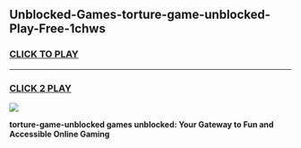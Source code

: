 
## Unblocked-Games-torture-game-unblocked-Play-Free-1chws
<h3>
<a href="https://premium76.site?title=torture-game-unblocked&ref=15A">CLICK TO PLAY</a></h3>
<hr>

<h3>
<a href="https://premium76.site?title=torture-game-unblocked&ref=15A">CLICK 2 PLAY</a>
  
</h3>

<a href="https://premium76.site?title=torture-game-unblocked&ref=15A"><img src="https://clearcache.store/games.png"></a>


**torture-game-unblocked games unblocked: Your Gateway to Fun and Accessible Online Gaming**
